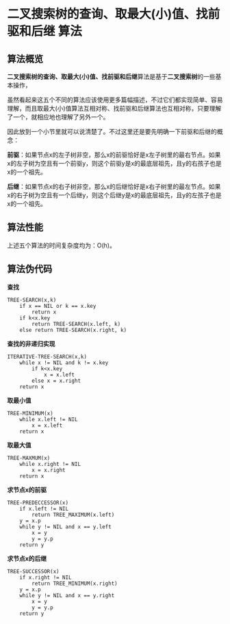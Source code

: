 二叉搜索树的查询、取最大(小)值、找前驱和后继 算法
================================

算法概览
---------

**二叉搜索树的查询、取最大(小)值、找前驱和后继**算法是基于**二叉搜索树**的一些基本操作，

虽然看起来这五个不同的算法应该使用更多篇幅描述，不过它们都实现简单、容易理解，而且取最大(小)值算法互相对称、找前驱和后继算法也互相对称，只要理解了一个，就相应地也理解了另外一个。

因此放到一个小节里就可以说清楚了。不过这里还是要先明确一下前驱和后继的概念：

**前驱**：如果节点x的左子树非空，那么x的前驱恰好是x左子树里的最右节点。如果x的左子树为空且有一个前驱y，则这个前驱y是x的最底层祖先，且y的右孩子也是x的一个祖先。

**后继**：如果节点x的右子树非空，那么x的后继恰好是x右子树里的最左节点。如果x的右子树为空且有一个后继y，则这个后继y是x的最底层祖先，且y的左孩子也是x的一个祖先。

算法性能
---------

上述五个算法的时间复杂度均为：O(h)。

算法伪代码
------------

**查找**

```
TREE-SEARCH(x,k)
	if x == NIL or k == x.key
		return x
	if k<x.key
		return TREE-SEARCH(x.left, k)
	else return TREE-SEARCH(x.right, k)
```

**查找的非递归实现**

```
ITERATIVE-TREE-SEARCH(x,k)
	while x != NIL and k != x.key
		if k<x.key
			x = x.left
		else x = x.right
	return x
```

**取最小值**

```
TREE-MINIMUM(x)
	while x.left != NIL
		x = x.left
	return x
```

**取最大值**

```
TREE-MAXMUM(x)
	while x.right != NIL
		x = x.right
	return x
```

**求节点x的前驱**

```
TREE-PREDECCESSOR(x)
	if x.left != NIL
		return TREE_MAXIMUM(x.left)
	y = x.p
	while y != NIL and x == y.left
		x = y
		y = y.p
	return y
```

**求节点x的后继**

```
TREE-SUCCESSOR(x)
	if x.right != NIL
		return TREE_MINIMUM(x.right)
	y = x.p
	while y != NIL and x == y.right
		x = y
		y = y.p
	return y
```